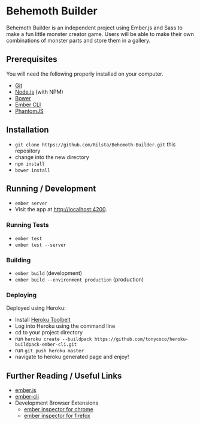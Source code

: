 # Behemoth Builder

Behemoth Builder is an independent project using Ember.js and Sass to make a fun little monster creator game. Users will be able to make their own combinations of monster parts and store them in a gallery.

## Prerequisites

You will need the following properly installed on your computer.

* [Git](http://git-scm.com/)
* [Node.js](http://nodejs.org/) (with NPM)
* [Bower](http://bower.io/)
* [Ember CLI](http://www.ember-cli.com/)
* [PhantomJS](http://phantomjs.org/)

## Installation

* `git clone https://github.com/Rilsta/Behemoth-Builder.git` this repository
* change into the new directory
* `npm install`
* `bower install`

## Running / Development

* `ember server`
* Visit the app at [http://localhost:4200](http://localhost:4200).

### Running Tests

* `ember test`
* `ember test --server`

### Building

* `ember build` (development)
* `ember build --environment production` (production)

### Deploying

Deployed using Heroku:
* Install [Heroku Toolbelt](https://toolbelt.heroku.com)
* Log into Heroku using the command line
* cd to your project directory
* run `heroku create --buildpack https://github.com/tonycoco/heroku-buildpack-ember-cli.git`
* run `git push heroku master`
* navigate to heroku generated page and enjoy!

## Further Reading / Useful Links

* [ember.js](http://emberjs.com/)
* [ember-cli](http://www.ember-cli.com/)
* Development Browser Extensions
  * [ember inspector for chrome](https://chrome.google.com/webstore/detail/ember-inspector/bmdblncegkenkacieihfhpjfppoconhi)
  * [ember inspector for firefox](https://addons.mozilla.org/en-US/firefox/addon/ember-inspector/)
